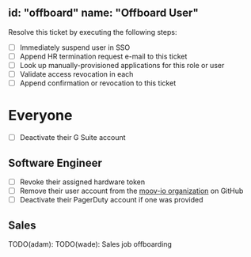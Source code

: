 id: "offboard"
name: "Offboard User"
---

Resolve this ticket by executing the following steps:

- [ ] Immediately suspend user in SSO
- [ ] Append HR termination request e-mail to this ticket
- [ ] Look up manually-provisioned applications for this role or user
- [ ] Validate access revocation in each
- [ ] Append confirmation or revocation to this ticket

# Everyone

- [ ] Deactivate their G Suite account

## Software Engineer

- [ ] Revoke their assigned hardware token
- [ ] Remove their user account from the [moov-io organization](https://github.com/moov-io) on GitHub
- [ ] Deactivate their PagerDuty account if one was provided

## Sales

TODO(adam): TODO(wade): Sales job offboarding
